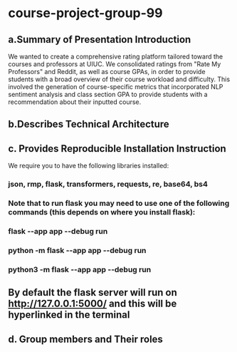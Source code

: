 # course-project-group-99

## a.Summary of Presentation Introduction

We wanted to create a comprehensive rating platform tailored toward the courses and professors at UIUC. We consolidated ratings from "Rate My Professors" and Reddit, as well as course GPAs, in order to provide students with a broad overview of their course workload and difficulty. This involved the generation of course-specific metrics that incorporated NLP sentiment analysis and class section GPA to provide students with a recommendation about their inputted course.

## b.Describes Technical Architecture

## c. Provides Reproducible Installation Instruction
We require you to have the following libraries installed: 
### json, rmp, flask, transformers, requests, re, base64, bs4
### Note that to run flask you may need to use one of the following commands (this depends on where you install flask):
### 	flask --app app --debug run
###	python -m flask --app app --debug run
### 	python3 -m flask --app app --debug run
## By default the flask server will run on http://127.0.0.1:5000/ and this will be hyperlinked in the terminal 


## d. Group members and Their roles
